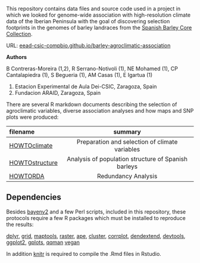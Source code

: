 This repository contains data files and source code used in a project in which we looked for 
genome-wide association with high-resolution climate data of the Iberian Peninsula with the 
goal of discovering selection footprints in the genomes of barley landraces from the
[Spanish Barley Core Collection](http://www.eead.csic.es/barley/index.php?lng=1).

URL: [eead-csic-compbio.github.io/barley-agroclimatic-association](https://eead-csic-compbio.github.io/barley-agroclimatic-association)

**Authors**

B Contreras-Moreira (1,2), R Serrano-Notivoli (1), NE Mohamed (1), CP Cantalapiedra (1), S Begueria (1), AM Casas (1), E Igartua (1)

1. Estacion Experimental de Aula Dei-CSIC, Zaragoza, Spain
2. Fundacion ARAID, Zaragoza, Spain


There are several R markdown documents describing the selection of agroclimatic variables, 
diverse association analyses and how maps and SNP plots were produced:

| filename | summary | 
|:---------|:--------:|
|[HOWTOclimate](./HOWTOclimate.html)| Preparation and selection of climate variables |
|[HOWTOstructure](./HOWTOstructure.html)| Analysis of population structure of Spanish barleys |
|[HOWTORDA](./HOWTORDA.html)| Redundancy Analysis |


<!--|[HOWTOsnps.md](./HOWTOsnps.md)| Association between SBCC SNPs and climate variables (bayenv2) | -->
<!--|[HOWTOmaps.md](./HOWTOmaps.md)| Iberian maps of SNPs significantly associated to climate variables, saved in [maps/plots](./maps/plots) | -->

<!--An example of the maps that were produced is shown below:
![**Legend.** Sample map of SNPs and agroclimatic variable](./maps/plots/BOPA2_12_10979_verna_30d.png) -->

## Dependencies

Besides [bayenv2](https://gcbias.org/bayenv) and a few Perl scripts, included in this repository,
these protocols require a few R packages which must be installed to reproduce the results:

[dplyr](https://cran.r-project.org/package=dplyr),
[grid](https://cran.r-project.org/package=grid),
[maptools](https://cran.r-project.org/package=maptools),
[raster](https://cran.r-project.org/package=raster),
[ape](https://cran.r-project.org/package=ape),
[cluster](https://cran.r-project.org/package=cluster),
[corrplot](https://cran.r-project.org/package=corrplot),
[dendextend](https://cran.r-project.org/package=dendextend),
[devtools](https://cran.r-project.org/package=devtools),
[ggplot2](https://cran.r-project.org/package=ggplot2),
[gplots](https://cran.r-project.org/package=gplots), 
[qqman](https://cran.r-project.org/package=qqman)
[vegan](https://cran.r-project.org/package=vegan)

In addition [knitr](https://cran.r-project.org/package=knitr) is required to compile the .Rmd files in Rstudio.


